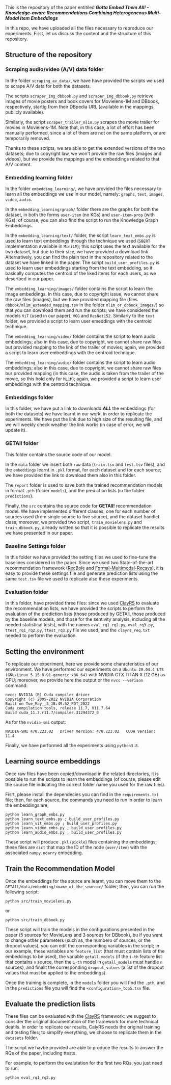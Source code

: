 This is the repository of the paper entitiled ***Gotta Embed Them All! - Knowledge-aware Recommendations Combining Heterogeneous Multi-Modal Item Embeddings***

In this repo, we have uploaded all the files necessary to reproduce our experiments.
First, let us discuss the content and the structure of this repository.

## Structure of the repository

### Scraping audio/video (A/V) data folder
In the folder `scraping_av_data/`, we have have provided the scripts we used to scrape A/V data for both the datasets.

The scripts `scraper_img_dbbook.py` and `scraper_img_dbbook.py` retrieve images of movie posters and book covers for Movielens-1M and DBbook, respectively, startig from their DBpedia URL (available in the mappings publicly available).

Similarly, the script `scraper_trailer_ml1m.py` scrapes the movie trailer for movies in Movielens-1M. Note that, in this case, a lot of effort has been manually performed, since a lot of them are not on the same platform, or are temporarily removed.

Thanks to these scripts, we are able to get the extended versions of the two datasets; due to copyright law, we won't provide the raw files (images and videos), but we provide the mappings and the embeddings related to that A/V content.

### Embedding learning folder 
In the folder `embedding_learning/`, we have provided the files necessary to learn all the embeddings we use in our model, namely: `graphs`, `text`, `images`, `video`, `audio`.

In the `embedding_learning/graph/` folder there are the graphs for both the dataset, in both the forms `user-item` (no KGs) and `user-item-prop` (with KGs); of course, you can also find the script to run the Knowledge Graph Embeddings.

In the `embedding_learning/text/` folder, the script `learn_text_embs.py` is used to learn text embeddings through the technique we used (`SBERT` implementation available in `MiniLM`); this script uses the text available for the two dataset, but due to their size, we have provided a download link. Alternatively, you can find the plain text in the repository related to the dataset we have linked in the paper.
The script `build_user_profiles.py` is used to learn user embeddings starting from the text embedding, so it basically computes the centroid of the liked items for each users, as we described in our paper.

The `embedding_learning/images/` folder contains the script to learn the image embeddings. In this case, due to copyright issue, we cannot share the raw files (images), but we have provided mapping file (files `dbbook/ml1m_extended_mapping.tsv` in the folder `ml1m_or_dbbook_images/`) so that you can download them and run the scripts; we have considered the models `ViT` (used in our paper), `VGG` and `ResNet152`. Similarly to the `text` folder, we provided a script to learn user emeddings with the centroid technique.

The `embedding_learning/video/` folder contains the script to learn audio embeddings; also in this case, due to copyright, we cannot share raw files but provided mapping to the link of the trailer of movies; again, we provided a script to learn user embeddings with the centroid technique.

The `embedding_learning/audio/` folder contains the script to learn audio embeddings; also in this case, due to copyright, we cannot share raw files bur provided mapping (in this case, the audio is taken from the trailer of the movie, so this hold only for `ML1M`); again, we provided a script to learn user embeddings with the centroid technique.

### Embeddings folder
In this folder, we have put a link to downloadd ***ALL*** the embeddings (for both the datasets) we have learnt in our work, in order to replicate the experiments. We have put the link due to high size of the resulting file, and we will weekly check weather the link works (in case of error, we will update it).

### GETAll folder

This folder contains the source code of our model.

In the `data` folder we insert both `raw` data (`train.tsv` and `test.tsv` files), and the `embeddings` learnt in `.pkl` format, for each dataset and for each source; we have provided the link to download them also in this folder.

The `report` folder is used to save both the trained recommendation models in format `.pth` (folder `models`), and the prediction lists (in the folder `predictions`). 

Finally, the `src` contains the source code for **GETAll!** recommendation model.
We have implemented different classes, one for each number of sources used (from single source to five source), and the dataset handlet class; moreover, we provided two script, `train_movielens.py` and `train_dbbook.py`, already written so that it is possible to replicate the results we have presented in our paper. 

### Baseline Settings folder

In this folder we have provided the setting files we used to fine-tune the baselines considered in the paper.
Since we used two State-of-the-art recommendation framework ([RecBole](https://github.com/RUCAIBox/RecBole) and [Formal-Multimodal-Recsys](https://github.com/sisinflab/Formal-MultiMod-Rec/tree/main)), it is easy to provide these settings file and generate prediction lists using the same `test.tsv` file we used to replicate also these experiments.

### Evaluation folder
In this folder, have provided three files: since we used [ClayRS](https://swapuniba.github.io/ClayRS/) to evaluate the recommendation lists, we have provided the scripts to perform the evaluation of the prediction lists (those produced by GETAll, those produced by the baseline models, and those for the sentivity analysis, including all the needed statistical tests), with the names `eval_rq1_rq2.py`, `eval_rq3.py`, `ttest_rq1_rq2.py`, `ttest_rq3.py` file we used, and the `clayrs_req.txt` needed to perform the evaluation.

## Setting the environment

To replicate our experiment, here we provide some characteristics of our environment.
We have performed our experiments on a `Ubuntu 20.04.4 LTS (GNU/Linux 5.15.0-91-generic x86_64)` with NVIDIA GTX TITAN X (12 GB) as GPU; moreover, we provide here the output or the `nvcc --verison` command:
```
nvcc: NVIDIA (R) Cuda compiler driver
Copyright (c) 2005-2022 NVIDIA Corporation
Built on Tue_May__3_18:49:52_PDT_2022
Cuda compilation tools, release 11.7, V11.7.64
Build cuda_11.7.r11.7/compiler.31294372_0
```

As for the `nvidia-smi` output:
```
NVIDIA-SMI 470.223.02   Driver Version: 470.223.02   CUDA Version: 11.4
```

Finally, we have performed all the experiments using `python3.8`.

## Learning source embeddings

Once raw files have been copied/download in the related directories, it is possible to run the scripts to learn the embeddings (of course, please edit the source file indicating the correct folder name you used for the raw files).

Fisrt, please install the dependecies you can find in the `requirements.txt` file;
then, for each source, the commands you need to run in order to learn the embeddings are;

```
python learn_graph_embs.py
python learn_text_embs.py ; build_user_profiles.py
python learn_vit_embs.py ; build_user_profiles.py
python learn_video_embs.py ; build_user_profiles.py
python learn_audio_embs.py ; build_user_profiles.py
```

These script will produce `.pkl` (`pickle`) files containing the embeddings; these files are `dict` that map the ID of the node (`user/item`) with the associated `numpy.ndarry` embedding.

## Train the Recommendation Model

Once the embeddings for the source are learnt, you can move them to the `GETAll/data/embedding/<name_of_the_source>/` folder;
then, you can run the following script:
```
python src/train_movielens.py
```
or 
```
python src/train_dbbook.py
```

These script will train the models in the configurations presented in the paper (5 sources for MovieLens and 3 sources for DBbook), bu if you want to change other parameters (such as, the numbero of sources, or the dropout values), you can edit the corresponding variables in the script; in our example, these variables are `feature_list` (that must contain lists of the embeddings to be used), the variable `getall_models` (if the `i-th` feature list that contains `n` source, then the `i-th` model in `getall_models` must handle `n` sources), and finallt the corresponding `dropout_values` (a list of the dropout values that must be applied to the embeddings).

Once the training is complete, in the `models` folder you will find the `.pth`, and in the `predictions` file you will find the `<configuration>_top5.tsv` file.

## Evaluate the prediction lists

These files can be evaluated with the [ClayRS](https://swapuniba.github.io/ClayRS/) framework: we suggest to consider the original documentation of the framework for more technical deatils.
In order to replicate our results, CalyRS needs the original training and testing files; to simplify everything, we choose to replicate them in the `datasets` folder.

The script we havbe provided are able to produce the results to answer the RQs of the paper, including ttests.

For example, to perform the evalutation for the first two RQs, you just need to run:
```
python eval_rq1_rq2.py 
```